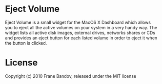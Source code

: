 # Eject Volume #
Eject Volume is a small widget for the MacOS X Dashboard which allows you to eject all the active volumes on your system in a very handy way.
The widget lists all active disk images, external drives, networks shares or CDs and provides an eject button for each listed volume in order to eject it when the button is clicked.

# License #
Copyright (c) 2010 Frane Bandov, released under the MIT license

